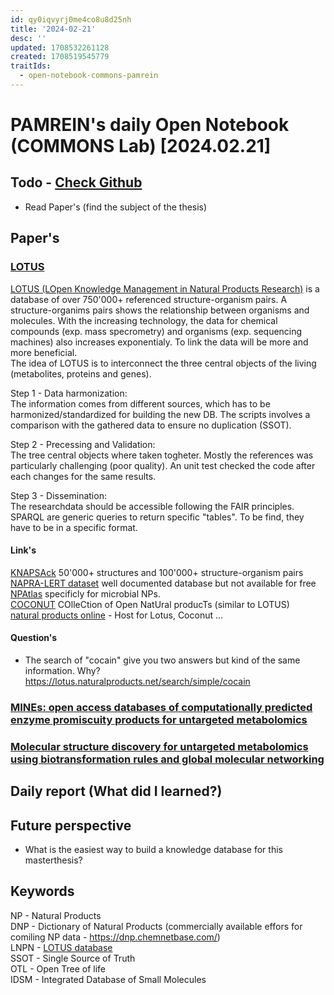 ```yaml
---
id: qy0iqvyrj0me4co8u8d25nh
title: '2024-02-21'
desc: ''
updated: 1708532261128
created: 1708519545779
traitIds:
  - open-notebook-commons-pamrein
---
```


# PAMREIN's daily Open Notebook (COMMONS Lab) [2024.02.21]

## Todo - [Check Github](https://github.com/orgs/commons-research/projects/2/views/1)
- Read Paper's (find the subject of the thesis)


## Paper's
### [LOTUS](https://doi.org/10.7554/eLife.70780)
[LOTUS (LOpen Knowledge Management in Natural Products Research)](https://lotus.naturalproducts.net) is a database of over 750'000+ referenced structure-organism pairs. A structure-organims pairs shows the relationship between organisms and molecules.
With the increasing technology, the data for chemical compounds (exp. mass specrometry) and organisms (exp. sequencing machines) also increases exponentialy. To link the data will be more and more beneficial.  
The idea of LOTUS is to interconnect the three central objects of the living (metabolites, proteins and genes).  

Step 1 - Data harmonization:  
The information comes from different sources, which has to be harmonized/standardized for building the new DB. 
The scripts involves a comparison with the gathered data to ensure no duplication (SSOT).  

Step 2 - Precessing and Validation:    
The tree central objects where taken togheter. Mostly the references was particularly challenging (poor quality). 
An unit test checked the code after each changes for the same results.


Step 3 - Dissemination:  
The researchdata should be accessible following the FAIR principles. SPARQL are generic queries to return specific "tables". 
To be find, they have to be in a specific format.


#### Link's
[KNAPSAck]() 50'000+ structures and 100'000+ structure-organism pairs  
[NAPRA-LERT dataset]() well documented database but not available for free  
[NPAtlas]() specificly for microbial NPs.  
[COCONUT]() COlleCtion of Open NatUral producTs (similar to LOTUS)  
[natural products online](https://naturalproducts.net/) - Host for Lotus, Coconut ...  


#### Question's
- The search of "cocain" give you two answers but kind of the same information. Why? https://lotus.naturalproducts.net/search/simple/cocain



### [MINEs: open access databases of computationally predicted enzyme promiscuity products for untargeted metabolomics](https://doi.org/10.1186/s13321-015-0087-1)

### [Molecular structure discovery for untargeted metabolomics using biotransformation rules and global molecular networking](https://doi.org/10.1101/2024.02.04.578795)



## Daily report (What did I learned?)



## Future perspective
- What is the easiest way to build a knowledge database for this masterthesis?


## Keywords
NP - Natural Products  
DNP - Dictionary of Natural Products (commercially available effors for comiling NP data - https://dnp.chemnetbase.com/)  
LNPN - [LOTUS database](https://lotus.naturalproducts.net)  
SSOT - Single Source of Truth  
OTL - Open Tree of life  
IDSM - Integrated Database of Small Molecules  
 